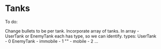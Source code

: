 Tanks
=====

To do:

Change bullets to be per tank.
Incorporate array of tanks.
In array -
UserTank or EnemyTank
each has type, so we can identify.
types:
UserTank - 0
EnemyTank - immobile - 1
"" - mobile - 2
...
